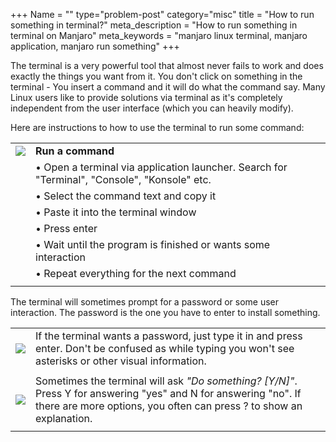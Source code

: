 +++
Name = ""
type="problem-post"
category="misc"
title = "How to run something in terminal?"
meta_description = "How to run something in terminal on Manjaro"
meta_keywords = "manjaro linux terminal, manjaro application, manjaro run something"
+++

The terminal is a very powerful tool that almost never fails to work and does exactly the things you want from it. You don't click on something in the terminal - You insert a command and it will do what the command say. Many Linux users like to provide solutions via terminal as it's completely independent from the user interface (which you can heavily modify).

Here are instructions to how to use the terminal to run some command:

|   |   |
|---|---|
| <img class="icon" src="/img/actions/execute.svg"> | **Run a command** |
|  | • Open a terminal via application launcher. Search for "Terminal", "Console", "Konsole" etc. |
|  | • Select the command text and copy it |
|  | • Paste it into the terminal window |
|  | • Press enter |
|  | • Wait until the program is finished or wants some interaction |
|  | • Repeat everything for the next command |
|   |   |

The terminal will sometimes prompt for a password or some user interaction. The password is the one you have to enter to install something.

|   |   |
|---|---|
| <img class="icon" src="/img/actions/information.svg"> | If the terminal wants a password, just type it in and press enter. Don't be confused as while typing you won't see asterisks or other visual information. |
|   |   |
| <img class="icon" src="/img/actions/information.svg"> | Sometimes the terminal will ask *"Do something? [Y/N]"*. Press Y for answering "yes" and N for answering "no". If there are more options, you often can press ? to show an explanation. |
|   |   |
